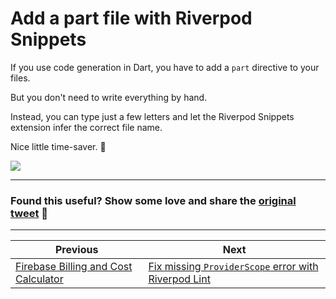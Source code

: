 # Add a part file with Riverpod Snippets

If you use code generation in Dart, you have to add a `part` directive to your files.

But you don't need to write everything by hand.

Instead, you can type just a few letters and let the Riverpod Snippets extension infer the correct file name.

Nice little time-saver. 🙂

![](093.gif)

---

### Found this useful? Show some love and share the [original tweet](https://twitter.com/biz84/status/1632740671164407811) 🙏

---

| Previous | Next |
| -------- | ---- |
| [Firebase Billing and Cost Calculator](../0092-firebase-billling/index.md) | [Fix missing `ProviderScope` error with Riverpod Lint](../0094-add-provider-scope/index.md) |


